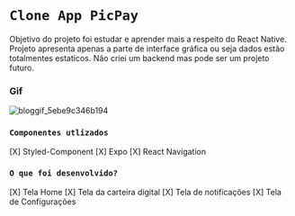 # `Clone App PicPay`
Objetivo do projeto foi estudar e aprender mais a respeito do React Native. Projeto apresenta apenas a parte de interface gráfica ou seja dados estão totalmentes estaticos. Não criei um backend mas pode ser um projeto futuro.

### Gif
![bloggif_5ebe9c346b194](https://user-images.githubusercontent.com/32501381/82056745-c0ad4e00-9698-11ea-99a4-ab691f0fc422.gif)

### `Componentes utlizados`

[X] Styled-Component
[X] Expo 
[X] React Navigation

### `O que foi desenvolvido?`
[X] Tela Home
[X] Tela da carteira digital
[X] Tela de notificações
[X] Tela de Configurações
